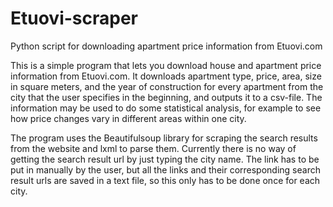 # Etuovi-scraper
Python script for downloading apartment price information from Etuovi.com

This is a simple program that lets you download house and apartment price information from Etuovi.com. It downloads apartment type, price, area, size in square meters, and the year of construction for every apartment from the city that the user specifies in the beginning, and outputs it to a csv-file. The information may be used to do some statistical analysis, for example to see how price changes vary in different areas within one city.

The program uses the Beautifulsoup library for scraping the search results from the website and lxml to parse them. Currently there is no way of getting the search result url by just typing the city name. The link has to be put in manually by the user, but all the links and their corresponding search result urls are saved in a text file, so this only has to be done once for each city.
